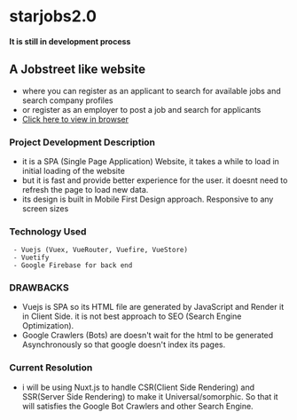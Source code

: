 # starjobs2.0

#### It is still in development process

## A Jobstreet like website 
 - where you can register as an applicant to search for available jobs and search company profiles
 - or register as an employer to post a job and search for applicants
 - [Click here to view in browser](https://starjobs.web.app) 
 
### Project Development Description
 - it is a SPA (Single Page Application) Website, it takes a while to load in initial loading of the website
 - but it is fast and provide better experience for the user. it doesnt need to refresh the page to load new data. 
 - its design is built in Mobile First Design approach. Responsive to any screen sizes
 
### Technology Used
```
 - Vuejs (Vuex, VueRouter, Vuefire, VueStore)
 - Vuetify
 - Google Firebase for back end
```

### DRAWBACKS
 - Vuejs is SPA so its HTML file are generated by JavaScript and Render it in Client Side. it is not best approach to SEO (Search Engine Optimization).
 - Google Crawlers (Bots) are doesn't wait for the html to be generated Asynchronously so that google doesn't index its pages.
 
### Current Resolution
 - i will be using Nuxt.js to handle CSR(Client Side Rendering) and SSR(Server Side Rendering) to make it Universal/somorphic. So that it will satisfies the Google Bot Crawlers and other Search Engine.

 
